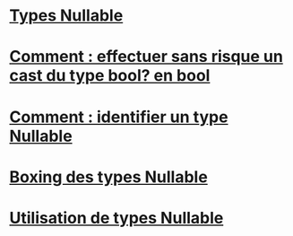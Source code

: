 # [Types Nullable](index.md)
# [Comment : effectuer sans risque un cast du type bool? en bool](how-to-safely-cast-from-bool-to-bool.md)
# [Comment : identifier un type Nullable](how-to-identify-a-nullable-type.md)
# [Boxing des types Nullable](boxing-nullable-types.md)
# [Utilisation de types Nullable](using-nullable-types.md)
